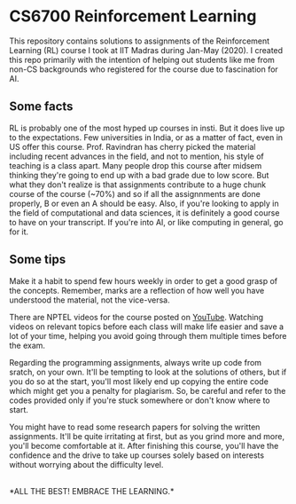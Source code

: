 # CS6700 Reinforcement Learning 

This repository contains solutions to assignments of the Reinforcement Learning (RL) course I took at IIT Madras during Jan-May (2020). I created this repo primarily with the intention of helping out students like me from non-CS backgrounds who registered for the course due to fascination for AI.

## Some facts 

RL is probably one of the most hyped up courses in insti. But it does live up to the expectations. Few universities in India, or as a matter of fact, even in US offer this course. Prof. Ravindran has cherry picked the material including recent advances in the field, and not to mention, his style of teaching is a class apart. Many people drop this course after midsem thinking they're going to end up with a bad grade due to low score. But what they don't realize is that assignments contribute to a huge chunk course of the course (~70%) and so if all the assignnments are done properly, B or even an A should be easy. Also, if you're looking to apply in the field of computational and data sciences, it is definitely a good course to have on your transcript. If you're into AI, or like computing in general, go for it.

## Some tips 

Make it a habit to spend few hours weekly in order to get a good grasp of the concepts. Remember, marks are a reflection of how well you have understood the material, not the vice-versa.

There are NPTEL videos for the course posted on [YouTube](https://www.youtube.com/watch?v=4CgVEt-BhLA&list=PLyqSpQzTE6M_FwzHFAyf4LSkz_IjMyjD9). Watching videos on relevant topics before each class will make life easier and save a lot of your time, helping you avoid going through them multiple times before the exam.

Regarding the programming assignments, always write up code from sratch, on your own. It'll be tempting to look at the solutions of others, but if you do so at the start, you'll most likely end up copying the entire code which might get you a penalty for plagiarism. So, be careful and refer to the codes provided only if you're stuck somewhere or don't know where to start.

You might have to read some research papers for solving the written assignments. It'll be quite irritating at first, but as you grind more and more, you'll become comfortable at it. After finishing this course, you'll have the confidence and the drive to take up courses solely based on interests without worrying about the difficulty level.

<br />
*ALL THE BEST! EMBRACE THE LEARNING.*

